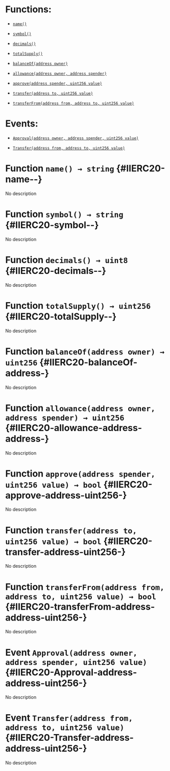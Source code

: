 # Functions:

- [`name()`](#IIERC20-name--)

- [`symbol()`](#IIERC20-symbol--)

- [`decimals()`](#IIERC20-decimals--)

- [`totalSupply()`](#IIERC20-totalSupply--)

- [`balanceOf(address owner)`](#IIERC20-balanceOf-address-)

- [`allowance(address owner, address spender)`](#IIERC20-allowance-address-address-)

- [`approve(address spender, uint256 value)`](#IIERC20-approve-address-uint256-)

- [`transfer(address to, uint256 value)`](#IIERC20-transfer-address-uint256-)

- [`transferFrom(address from, address to, uint256 value)`](#IIERC20-transferFrom-address-address-uint256-)

# Events:

- [`Approval(address owner, address spender, uint256 value)`](#IIERC20-Approval-address-address-uint256-)

- [`Transfer(address from, address to, uint256 value)`](#IIERC20-Transfer-address-address-uint256-)

# Function `name() → string` {#IIERC20-name--}

No description

# Function `symbol() → string` {#IIERC20-symbol--}

No description

# Function `decimals() → uint8` {#IIERC20-decimals--}

No description

# Function `totalSupply() → uint256` {#IIERC20-totalSupply--}

No description

# Function `balanceOf(address owner) → uint256` {#IIERC20-balanceOf-address-}

No description

# Function `allowance(address owner, address spender) → uint256` {#IIERC20-allowance-address-address-}

No description

# Function `approve(address spender, uint256 value) → bool` {#IIERC20-approve-address-uint256-}

No description

# Function `transfer(address to, uint256 value) → bool` {#IIERC20-transfer-address-uint256-}

No description

# Function `transferFrom(address from, address to, uint256 value) → bool` {#IIERC20-transferFrom-address-address-uint256-}

No description

# Event `Approval(address owner, address spender, uint256 value)` {#IIERC20-Approval-address-address-uint256-}

No description

# Event `Transfer(address from, address to, uint256 value)` {#IIERC20-Transfer-address-address-uint256-}

No description
